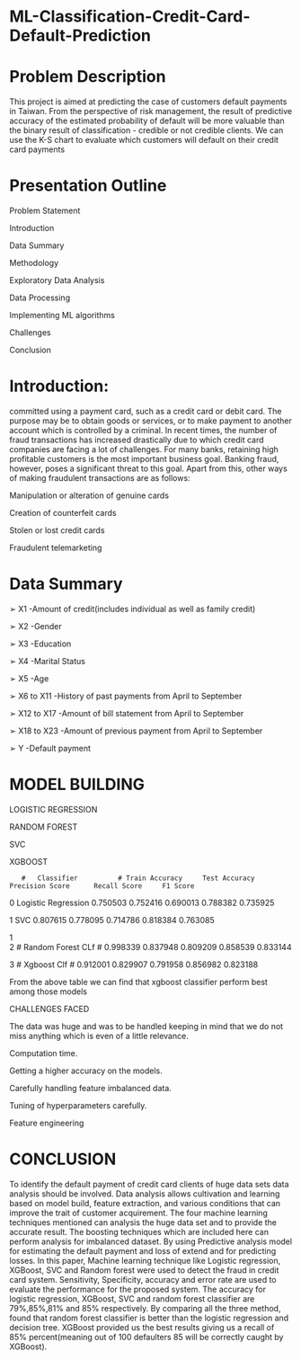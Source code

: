 # ML-Classification-Credit-Card-Default-Prediction

# Problem Description​

This project is aimed at predicting the case of customers default payments in Taiwan. From the perspective of risk management, the result of predictive accuracy of the estimated probability of default will be more valuable than the binary result of classification - credible or not credible clients. We can use the K-S chart to evaluate which customers will default on their credit card payments​

# Presentation Outline

Problem Statement​

Introduction​

Data Summary​

Methodology​

Exploratory Data Analysis​

Data Processing​

Implementing ML algorithms​

Challenges​

Conclusion​

# Introduction:​
committed using a payment card, such as a credit card or debit card. The purpose may be to obtain goods or services, or to make payment to another account which is controlled by a criminal. In recent times, the number of fraud transactions has increased drastically due to which credit card companies are facing a lot of challenges. For many banks, retaining high profitable customers is the most important business goal. Banking fraud, however, poses a significant threat to this goal. Apart from this, other ways of making fraudulent transactions are as follows:​

Manipulation or alteration of genuine cards​

Creation of counterfeit cards​

Stolen or lost credit cards​

Fraudulent telemarketing​

# Data Summary

➢ X1 -Amount of credit(includes individual as well as family credit) 

➢ X2 -Gender 

➢ X3 -Education 

➢ X4 -Marital Status 

➢ X5 -Age 

➢ X6 to X11 -History of past payments from April to September 

➢ X12 to X17 -Amount of bill statement from April to September 

➢ X18 to X23 -Amount of previous payment from April to September 

➢ Y -Default payment 

# MODEL BUILDING​

LOGISTIC REGRESSION ​

RANDOM FOREST ​

SVC​

XGBOOST ​

       #   Classifier          # Train Accuracy	    Test Accuracy      Precision Score      Recall Score     F1 Score
   
   0  Logistic Regression	0.750503	     0.752416        	0.690013	       0.788382	      0.735925
   
   1	SVC	                0.807615	     0.778095	        0.714786	       0.818384	      0.763085
 
1        
 2	    # Random Forest CLf	        # 0.998339	          0.837948	         0.809209               0.858539	       0.833144
 
 3	    # Xgboost Clf	               # 0.912001             0.829907	         0.791958	           0.856982	       0.823188
 

From the above table we can find that xgboost classifier perform best among those models​

CHALLENGES FACED​

The data was huge and was to be handled keeping in mind that we do not miss anything which is even of a little relevance.​

Computation time.​

Getting a higher accuracy on the models.​

Carefully handling feature imbalanced data.​

Tuning of hyperparameters carefully.​

Feature engineering​

# CONCLUSION

To identify the default payment of credit card clients of huge data sets data analysis should be involved. Data analysis allows cultivation and learning based on model build, feature extraction, and various conditions that can improve the trait of customer acquirement. The four machine learning techniques mentioned can analysis the huge data set and to provide the accurate result. The boosting techniques which are included here can perform analysis for imbalanced dataset. By using Predictive analysis model for estimating the default payment and loss of extend and for predicting losses. In this paper, Machine learning technique like Logistic regression,  XGBoost, SVC and Random forest were used to detect the fraud in credit card system. Sensitivity, Specificity, accuracy and error rate are used to evaluate the performance for the proposed system. The accuracy for logistic regression, XGBoost, SVC and random forest classifier are 79%,85%,81% and 85% respectively. By comparing all the three method, found that random forest classifier is better than the logistic regression and decision tree. XGBoost provided us the best results giving us a recall of 85% percent(meaning out of 100 defaulters 85 will be correctly caught by XGBoost).


